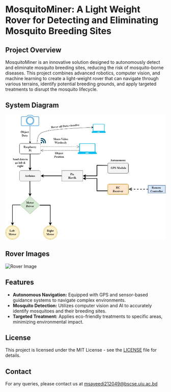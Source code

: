 # MosquitoMiner: A Light Weight Rover for Detecting and Eliminating Mosquito Breeding Sites

## Project Overview
MosquitoMiner is an innovative solution designed to autonomously detect and eliminate mosquito breeding sites, reducing the risk of mosquito-borne diseases. This project combines advanced robotics, computer vision, and machine learning to create a light-weight rover that can navigate through various terrains, identify potential breeding grounds, and apply targeted treatments to disrupt the mosquito lifecycle.

## System Diagram
![System Diagram](System%20Diagram/system_diagram.jpg)

## Rover Images
![Rover Image](Rover%20Images/20240510_151539.jpg)

## Features
- **Autonomous Navigation:** Equipped with GPS and sensor-based guidance systems to navigate complex environments.
- **Mosquito Detection:** Utilizes computer vision and AI to accurately identify mosquitoes and their breeding sites.
- **Targeted Treatment:** Applies eco-friendly treatments to specific areas, minimizing environmental impact.

## License
This project is licensed under the MIT License - see the [LICENSE](LICENSE) file for details.

## Contact
For any queries, please contact us at msayeedi212049@bscse.uiu.ac.bd
